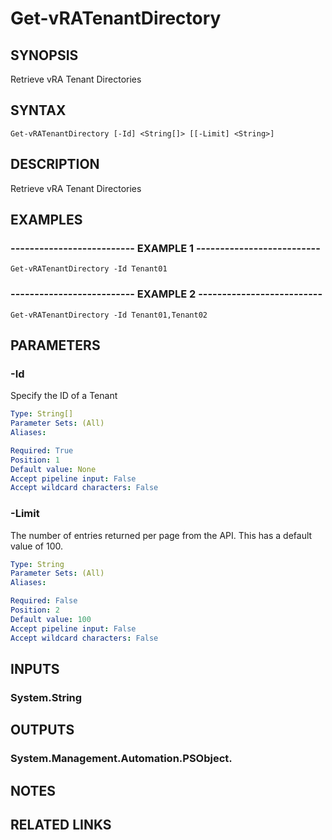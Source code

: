 # Get-vRATenantDirectory

## SYNOPSIS
Retrieve vRA Tenant Directories

## SYNTAX

```
Get-vRATenantDirectory [-Id] <String[]> [[-Limit] <String>]
```

## DESCRIPTION
Retrieve vRA Tenant Directories

## EXAMPLES

### -------------------------- EXAMPLE 1 --------------------------
```
Get-vRATenantDirectory -Id Tenant01
```

### -------------------------- EXAMPLE 2 --------------------------
```
Get-vRATenantDirectory -Id Tenant01,Tenant02
```

## PARAMETERS

### -Id
Specify the ID of a Tenant

```yaml
Type: String[]
Parameter Sets: (All)
Aliases: 

Required: True
Position: 1
Default value: None
Accept pipeline input: False
Accept wildcard characters: False
```

### -Limit
The number of entries returned per page from the API.
This has a default value of 100.

```yaml
Type: String
Parameter Sets: (All)
Aliases: 

Required: False
Position: 2
Default value: 100
Accept pipeline input: False
Accept wildcard characters: False
```

## INPUTS

### System.String

## OUTPUTS

### System.Management.Automation.PSObject.

## NOTES

## RELATED LINKS

